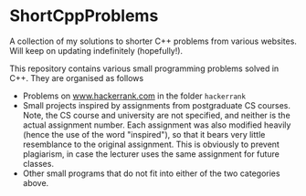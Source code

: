 # ShortCppProblems
A collection of my solutions to shorter C++ problems from various websites. Will keep on updating indefinitely (hopefully!).

This repository contains various small programming problems solved in C++. They are organised as follows

+ Problems on www.hackerrank.com in the folder `hackerrank`
+ Small projects inspired by assignments from postgraduate CS courses. Note, the CS course and university are not specified, and neither is the actual assignment number. Each assignment was also modified heavily (hence the use of the word "inspired"), so that it bears very little resemblance to the original assignment. This is obviously to prevent plagiarism, in case the lecturer uses the same assignment for future classes.
+ Other small programs that do not fit into either of the two categories above.
